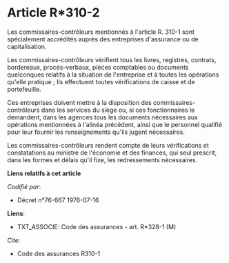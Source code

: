 # Article R*310-2

Les commissaires-contrôleurs mentionnés à l'article R. 310-1 sont spécialement accrédités auprès des entreprises d'assurance
ou de capitalisation.

Les commissaires-contrôleurs vérifient tous les livres, registres, contrats, bordereaux, procés-verbaux, pièces comptables ou
documents quelconques relatifs à la situation de l'entreprise et à toutes les opérations qu'elle pratique ; Ils effectuent
toutes vérifications de caisse et de portefeuille.

Ces entreprises doivent mettre à la disposition des commissaires-contrôleurs dans les services du siège ou, si ces
fonctionnaires le demandent, dans les agences tous les documents nécessaires aux opérations mentionnées à l'alinéa précédent,
ainsi que le personnel qualifié pour leur fournir les renseignements qu'ils jugent nécessaires.

Les commissaires-contrôleurs rendent compte de leurs vérifications et constatations au ministre de l'économie et des
finances, qui seul prescrit, dans les formes et délais qu'il fixe, les redressements nécessaires.

**Liens relatifs à cet article**

_Codifié par_:

  - Décret n°76-667 1976-07-16

**Liens**:

  - TXT_ASSOCIE: Code des assurances - art. R*328-1 (M)

_Cite_:

  - Code des assurances R310-1
